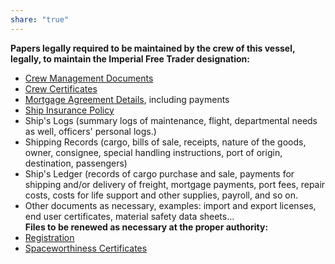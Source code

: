 ```yaml
---
share: "true"
---
```

**Papers legally required to be maintained by the crew of this vessel, legally, to maintain the Imperial Free Trader designation:**  
- [Crew Management Documents](./Crew%20Management%20Documents.md)  
- [Crew Certificates](./Crew%20Certificates.md)  
- [Mortgage Agreement Details](./Mortgage%20Agreement%20Details.md), including payments  
- [Ship Insurance Policy](./Ship%20Insurance%20Policy.md)  
- Ship's Logs (summary logs of maintenance, flight, departmental needs as well, officers' personal logs.)  
- Shipping Records (cargo, bills of sale, receipts, nature of the goods, owner, consignee, special handling instructions, port of origin, destination, passengers)  
- Ship's Ledger (records of cargo purchase and sale, payments for shipping and/or delivery of freight, mortgage payments, port fees, repair costs, costs for life support and other supplies, payroll, and so on.  
- Other documents as necessary, examples: import and export licenses, end user certificates, material safety data sheets…  
**Files to be renewed as necessary at the proper authority:**  
- [Registration](./Registration.md)  
- [Spaceworthiness Certificates](./Spaceworthiness%20Certificates.md)